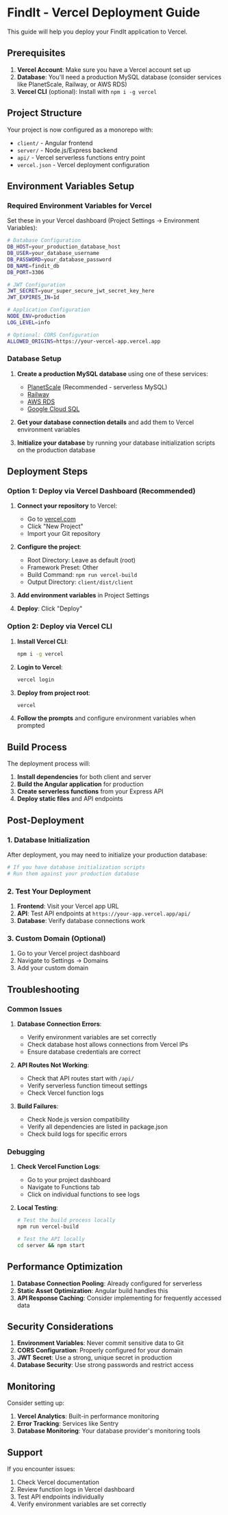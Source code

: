 # FindIt - Vercel Deployment Guide

This guide will help you deploy your FindIt application to Vercel.

## Prerequisites

1. **Vercel Account**: Make sure you have a Vercel account set up
2. **Database**: You'll need a production MySQL database (consider services like PlanetScale, Railway, or AWS RDS)
3. **Vercel CLI** (optional): Install with `npm i -g vercel`

## Project Structure

Your project is now configured as a monorepo with:
- `client/` - Angular frontend
- `server/` - Node.js/Express backend
- `api/` - Vercel serverless functions entry point
- `vercel.json` - Vercel deployment configuration

## Environment Variables Setup

### Required Environment Variables for Vercel

Set these in your Vercel dashboard (Project Settings → Environment Variables):

```bash
# Database Configuration
DB_HOST=your_production_database_host
DB_USER=your_database_username
DB_PASSWORD=your_database_password
DB_NAME=findit_db
DB_PORT=3306

# JWT Configuration
JWT_SECRET=your_super_secure_jwt_secret_key_here
JWT_EXPIRES_IN=1d

# Application Configuration
NODE_ENV=production
LOG_LEVEL=info

# Optional: CORS Configuration
ALLOWED_ORIGINS=https://your-vercel-app.vercel.app
```

### Database Setup

1. **Create a production MySQL database** using one of these services:
   - [PlanetScale](https://planetscale.com/) (Recommended - serverless MySQL)
   - [Railway](https://railway.app/)
   - [AWS RDS](https://aws.amazon.com/rds/)
   - [Google Cloud SQL](https://cloud.google.com/sql)

2. **Get your database connection details** and add them to Vercel environment variables

3. **Initialize your database** by running your database initialization scripts on the production database

## Deployment Steps

### Option 1: Deploy via Vercel Dashboard (Recommended)

1. **Connect your repository** to Vercel:
   - Go to [vercel.com](https://vercel.com)
   - Click "New Project"
   - Import your Git repository

2. **Configure the project**:
   - Root Directory: Leave as default (root)
   - Framework Preset: Other
   - Build Command: `npm run vercel-build`
   - Output Directory: `client/dist/client`

3. **Add environment variables** in Project Settings

4. **Deploy**: Click "Deploy"

### Option 2: Deploy via Vercel CLI

1. **Install Vercel CLI**:
   ```bash
   npm i -g vercel
   ```

2. **Login to Vercel**:
   ```bash
   vercel login
   ```

3. **Deploy from project root**:
   ```bash
   vercel
   ```

4. **Follow the prompts** and configure environment variables when prompted

## Build Process

The deployment process will:

1. **Install dependencies** for both client and server
2. **Build the Angular application** for production
3. **Create serverless functions** from your Express API
4. **Deploy static files** and API endpoints

## Post-Deployment

### 1. Database Initialization

After deployment, you may need to initialize your production database:

```bash
# If you have database initialization scripts
# Run them against your production database
```

### 2. Test Your Deployment

1. **Frontend**: Visit your Vercel app URL
2. **API**: Test API endpoints at `https://your-app.vercel.app/api/`
3. **Database**: Verify database connections work

### 3. Custom Domain (Optional)

1. Go to your Vercel project dashboard
2. Navigate to Settings → Domains
3. Add your custom domain

## Troubleshooting

### Common Issues

1. **Database Connection Errors**:
   - Verify environment variables are set correctly
   - Check database host allows connections from Vercel IPs
   - Ensure database credentials are correct

2. **API Routes Not Working**:
   - Check that API routes start with `/api/`
   - Verify serverless function timeout settings
   - Check Vercel function logs

3. **Build Failures**:
   - Check Node.js version compatibility
   - Verify all dependencies are listed in package.json
   - Check build logs for specific errors

### Debugging

1. **Check Vercel Function Logs**:
   - Go to your project dashboard
   - Navigate to Functions tab
   - Click on individual functions to see logs

2. **Local Testing**:
   ```bash
   # Test the build process locally
   npm run vercel-build
   
   # Test the API locally
   cd server && npm start
   ```

## Performance Optimization

1. **Database Connection Pooling**: Already configured for serverless
2. **Static Asset Optimization**: Angular build handles this
3. **API Response Caching**: Consider implementing for frequently accessed data

## Security Considerations

1. **Environment Variables**: Never commit sensitive data to Git
2. **CORS Configuration**: Properly configured for your domain
3. **JWT Secret**: Use a strong, unique secret in production
4. **Database Security**: Use strong passwords and restrict access

## Monitoring

Consider setting up:
1. **Vercel Analytics**: Built-in performance monitoring
2. **Error Tracking**: Services like Sentry
3. **Database Monitoring**: Your database provider's monitoring tools

## Support

If you encounter issues:
1. Check Vercel documentation
2. Review function logs in Vercel dashboard
3. Test API endpoints individually
4. Verify environment variables are set correctly
